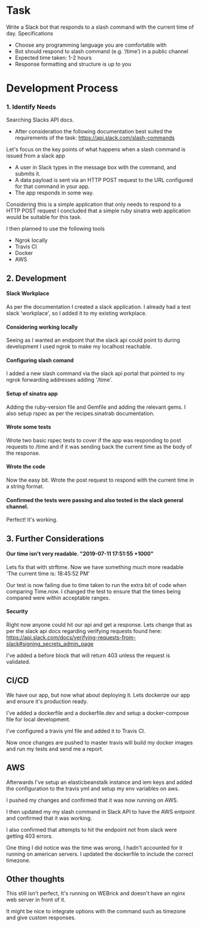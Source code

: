 # Task
Write a Slack bot that responds to a slash command with the current time of day.
Specifications
- Choose any programming language you are comfortable with
- Bot should respond to slash command (e.g. ‘/time’) in a public channel
- Expected time taken: 1-2 hours
- Response formatting and structure is up to you

# Development Process
### 1. Identify Needs
Searching Slacks API docs. 
- After consideration the following documentation best suited the requirements of the task: https://api.slack.com/slash-commands

Let's focus on the key points of what happens when a slash command is issued from a slack app
- A user in Slack types in the message box with the command, and submits it.
- A data payload is sent via an HTTP POST request to the URL configured for that command in your app.
- The app responds in some way.

Considering this is a simple application that only needs to respond to a HTTP POST request I concluded that a simple ruby sinatra web application would be suitable for this task.

I then planned to use the following tools 
- Ngrok locally
- Travis CI 
- Docker 
- AWS

## 2. Development
#### Slack Workplace
As per the documentation I created a slack application. I already had a test slack 'workplace', so I added it to my existing workplace.

#### Considering working locally
Seeing as I wanted an endpoint that the slack api could point to during development I used ngrok to make my localhost reachable.

#### Configuring slash comand
I added a new slash command via the slack api portal that pointed to my ngrok forwarding addresses adding '/time'.

#### Setup of sinatra app
Adding the ruby-version file and Gemfile and adding the relevant gems. I also setup rspec as per the recipes.sinatrab documentation.

#### Wrote some tests
Wrote two basic rspec tests to cover if the app was responding to post requests to /time and if it was sending back the current time as the body of the response.

#### Wrote the code
Now the easy bit. Wrote the post request to respond with the current time in a string format.

#### Confirmed the tests were passing and also tested in the slack general channel. 
Perfect! It's working.

## 3. Further Considerations
#### Our time isn't very readable. "2019-07-11 17:51:55 +1000"
Lets fix that with strftime. Now we have something much more readable 'The current time is: 18:45:52 PM'

Our test is now failing due to time taken to run the extra bit of code when comparing Time.now. 
I changed the test to ensure that the times being compared were within acceptable ranges.

#### Security
Right now anyone could hit our api and get a response. Lets change that as per the slack api docs regarding verifying requests found here: 
https://api.slack.com/docs/verifying-requests-from-slack#signing_secrets_admin_page

I've added a before block that will return 403 unless the request is validated.

## CI/CD
We have our app, but now what about deploying it. Lets dockerize our app and ensure it's production ready.

I've added a dockerfile and a dockerfile.dev and setup a docker-compose file for local development.

I've configured a travis yml file and added it to Travis CI. 

Now once changes are pushed to master travis will build my docker images and run my tests and send me a report.

## AWS
Afterwards I've setup an elasticbeanstalk instance and iem keys and added the configuration to the travis yml and setup my env variables on aws.

I pushed my changes and confirmed that it was now running on AWS.

I then updated my my slash command in Slack API to have the AWS entpoint and confirmed that it was working. 

I also confirmed that attempts to hit the endpoint not from slack were getting 403 errors.

One thing I did notice was the time was wrong, I hadn't accounted for it running on american servers. I updated the dockerfile to include the correct timezone.

## Other thoughts
This still isn't perfect, It's running on WEBrick and doesn't have an nginx web server in front of it.

It might be nice to integrate options with the command such as timezone and give custom responses. 